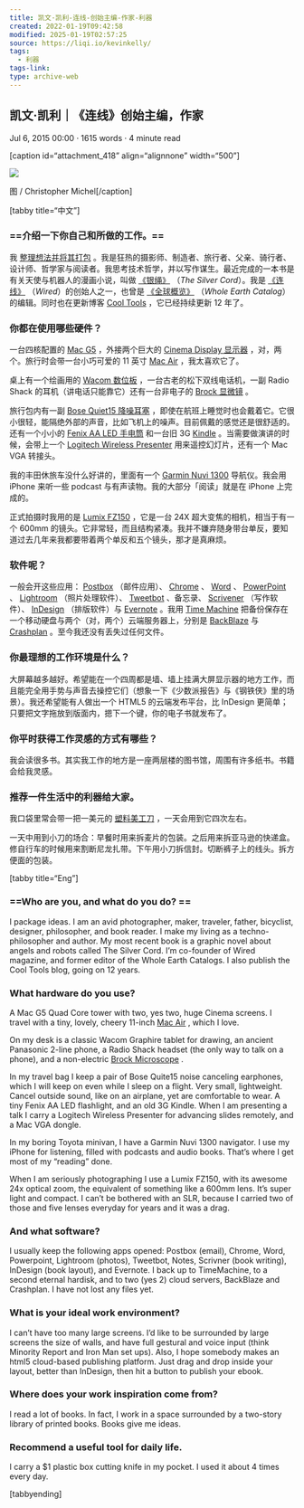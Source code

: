 ```yaml
---
title: 凯文·凯利-连线-创始主编-作家-利器
created: 2022-01-19T09:42:58
modified: 2025-01-19T02:57:25
source: https://liqi.io/kevinkelly/
tags:
  - 利器
tags-link: 
type: archive-web
---
```


## 凯文·凯利｜《连线》创始主编，作家

Jul 6, 2015 00:00 · 1615 words · 4 minute read

\[caption id=“attachment\_418” align=“alignnone” width=“500”\]

![](https://liqi.io/images/kevinkelly.jpg)

图 / Christopher Michel\[/caption\]

\[tabby title=“中文”\]

### ==**介绍一下你自己和所做的工作。**==

我 [整理想法并将其打包](https://kk.org/) 。我是狂热的摄影师、制造者、旅行者、父亲、骑行者、设计师、哲学家与阅读者。我思考技术哲学，并以写作谋生。最近完成的一本书是有关天使与机器人的漫画小说，叫做 [《银绳》](https://silver-cord.net/) （*The Silver Cord*）。我是 [《连线》](https://www.wired.com/) （*Wired*）的创始人之一，也曾是 [《全球概览》](https://en.wikipedia.org/wiki/Whole_Earth_Catalog) （*Whole Earth Catalog*）的编辑。同时也在更新博客 [Cool Tools](https://kk.org/cooltools/) ，它已经持续更新 12 年了。

### **你都在使用哪些硬件？**

一台四核配置的 [Mac G5](https://zh.wikipedia.org/wiki/Power_Mac_G5) ，外接两个巨大的 [Cinema Display 显示器](https://zh.wikipedia.org/wiki/Apple_Cinema_Display) ，对，两个。旅行时会带一台小巧可爱的 11 英寸 [Mac Air](https://www.apple.com/cn/macbook-air/) ，我太喜欢它了。

桌上有一个绘画用的 [Wacom 数位板](https://www.amazon.com/s/?field-keywords=wacom+graphire) ，一台古老的松下双线电话机，一副 Radio Shack 的耳机（讲电话只能靠它）还有一台非电子的 [Brock 显微镜](https://www.magiscope.com/The-Magiscope.html) 。

旅行包内有一副 [Bose Quiet15 降噪耳塞](https://www.bose.com/controller?url=/shop_online/headphones/noise_cancelling_headphones/index.jsp) ，即使在航班上睡觉时也会戴着它。它很小很轻，能隔绝外部的声音，比如飞机上的噪声。目前佩戴的感觉还是很舒适的。还有一个小小的 [Fenix AA LED 手电筒](https://www.amazon.com/Fenix-L1D-CE-Edition-Digital-Flashlight/dp/B000NL204U) 和一台旧 3G [Kindle](https://www.amazon.com/Kindle-Ereader-ebook-reader/dp/B007HCCNJU) 。当需要做演讲的时候，会带上一个 [Logitech Wireless Presenter](https://www.logitech.com/en-us/product/wireless-presenter-r400) 用来遥控幻灯片，还有一个 Mac VGA 转接头。

我的丰田休旅车没什么好讲的，里面有一个 [Garmin Nuvi 1300](https://www.amazon.com/Garmin-Widescreen-Navigator-Discontinued-Manufacturer/dp/B001U0O7T4) 导航仪。我会用 iPhone 来听一些 podcast 与有声读物。我的大部分「阅读」就是在 iPhone 上完成的。

正式拍摄时我用的是 [Lumix FZ150](https://www.amazon.com/Panasonic-DMC-FZ35-Digital-Optical-Stabilized/dp/B002IKLJU0) ，它是一台 24X 超大变焦的相机，相当于有一个 600mm 的镜头。它非常轻，而且结构紧凑。我并不嫌弃随身带台单反，要知道过去几年来我都要带着两个单反和五个镜头，那才是真麻烦。

### **软件呢？**

一般会开这些应用： [Postbox](https://www.postbox-inc.com/) （邮件应用）、 [Chrome](https://www.google.com/chrome/browser/desktop/index.html) 、 [Word](https://products.office.com/en-us/word) 、 [PowerPoint](https://products.office.com/en-us/powerpoint) 、 [Lightroom](https://www.adobe.com/cn/products/photoshop-lightroom.html) （照片处理软件）、 [Tweetbot](https://tapbots.com/tweetbot/) 、备忘录、 [Scrivener](https://www.literatureandlatte.com/scrivener.php) （写作软件）、 [InDesign](https://www.adobe.com/cn/products/indesign.html) （排版软件）与 [Evernote](https://evernote.com/) 。我用 [Time Machine](https://support.apple.com/en-us/HT201250) 把备份保存在一个移动硬盘与两个（对，两个）云端服务器上，分别是 [BackBlaze](https://www.backblaze.com/) 与 [Crashplan](https://www.code42.com/crashplan/) 。至今我还没有丢失过任何文件。

### **你最理想的工作环境是什么？**

大屏幕越多越好。希望能在一个四周都是墙、墙上挂满大屏显示器的地方工作，而且能完全用手势与声音去操控它们（想象一下《少数派报告》与《钢铁侠》里的场景）。我还希望能有人做出一个 HTML5 的云端发布平台，比 InDesign 更简单；只要把文字拖放到版面内，摁下一个键，你的电子书就发布了。

### **你平时获得工作灵感的方式有哪些？**

我会读很多书。其实我工作的地方是一座两层楼的图书馆，周围有许多纸书。书籍会给我灵感。

### **推荐一件生活中的利器给大家。**

我口袋里常会带一把一美元的 [塑料美工刀](https://www.amazon.com/dp/B000BRP2QE/cooltools-20) ，一天会用到它四次左右。

一天中用到小刀的场合：早餐时用来拆麦片的包装。之后用来拆亚马逊的快递盒。修自行车的时候用来割断尼龙扎带。下午用小刀拆信封。切断裤子上的线头。拆方便面的包装。

\[tabby title=“Eng”\]

### ==**Who are you, and what do you do?** ==

I package ideas. I am an avid photographer, maker, traveler, father, bicyclist, designer, philosopher, and book reader. I make my living as a techno-philosopher and author. My most recent book is a graphic novel about angels and robots called The Silver Cord. I’m co-founder of Wired magazine, and former editor of the Whole Earth Catalogs. I also publish the Cool Tools blog, going on 12 years.

### **What hardware do you use?**

A Mac G5 Quad Core tower with two, yes two, huge Cinema screens. I travel with a tiny, lovely, cheery 11-inch [Mac Air](https://www.apple.com/macbook-air/) , which I love.

On my desk is a classic Wacom Graphire tablet for drawing, an ancient Panasonic 2-line phone, a Radio Shack headset (the only way to talk on a phone), and a non-electric [Brock Microscope](https://www.magiscope.com/The-Magiscope.html) .

In my travel bag I keep a pair of Bose Quite15 noise canceling earphones, which I will keep on even while I sleep on a flight. Very small, lightweight. Cancel outside sound, like on an airplane, yet are comfortable to wear. A tiny Fenix AA LED flashlight, and an old 3G Kindle. When I am presenting a talk I carry a Logitech Wireless Presenter for advancing slides remotely, and a Mac VGA dongle.

In my boring Toyota minivan, I have a Garmin Nuvi 1300 navigator. I use my iPhone for listening, filled with podcasts and audio books. That’s where I get most of my “reading” done.

When I am seriously photographing I use a Lumix FZ150, with its awesome 24x optical zoom, the equivalent of something like a 600mm lens. It’s super light and compact. I can’t be bothered with an SLR, because I carried two of those and five lenses everyday for years and it was a drag.

### **And what software?**

I usually keep the following apps opened: Postbox (email), Chrome, Word, Powerpoint, Lightroom (photos), Tweetbot, Notes, Scrivner (book writing), InDesign (book layout), and Evernote. I back up to TimeMachine, to a second eternal hardisk, and to two (yes 2) cloud servers, BackBlaze and Crashplan. I have not lost any files yet.

### **What is your ideal work environment?**

I can’t have too many large screens. I’d like to be surrounded by large screens the size of walls, and have full gestural and voice input (think Minority Report and Iron Man set ups). Also, I hope somebody makes an html5 cloud-based publishing platform. Just drag and drop inside your layout, better than InDesign, then hit a button to publish your ebook.

### **Where does your work inspiration come from?**

I read a lot of books. In fact, I work in a space surrounded by a two-story library of printed books. Books give me ideas.

### **Recommend a useful tool for daily life.**

I carry a $1 plastic box cutting knife in my pocket. I used it about 4 times every day.

\[tabbyending\]
